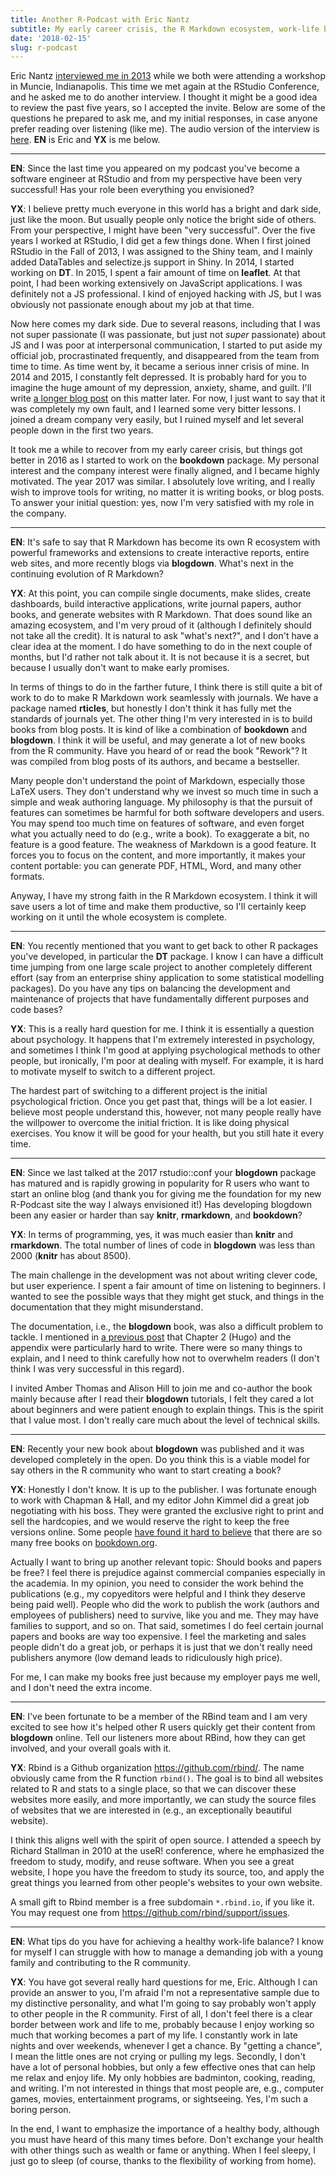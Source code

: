 ```yaml
---
title: Another R-Podcast with Eric Nantz
subtitle: My early career crisis, the R Markdown ecosystem, work-life balance, and so on
date: '2018-02-15'
slug: r-podcast
---
```


Eric Nantz [interviewed me in 2013](https://www.r-podcast.org/episode/013-interview-with-yihui-xie/) while we both were attending a workshop in Muncie, Indianapolis. This time we met again at the RStudio Conference, and he asked me to do another interview. I thought it might be a good idea to review the past five years, so I accepted the invite. Below are some of the questions he prepared to ask me, and my initial responses, in case anyone prefer reading over listening (like me). The audio version of the interview is [here](https://r-podcast.org/episode/024-rstudioconf-yihui-xie/). **EN** is Eric and **YX** is me below.

---

**EN**: Since the last time you appeared on my podcast you've become a software engineer at RStudio and from my perspective have been very successful! Has your role been everything you envisioned?

**YX**: I believe pretty much everyone in this world has a bright and dark side, just like the moon. But usually people only notice the bright side of others. From your perspective, I might have been "very successful". Over the five years I worked at RStudio, I did get a few things done. When I first joined RStudio in the Fall of 2013, I was assigned to the Shiny team, and I mainly added DataTables and selectize.js support in Shiny. In 2014, I started working on **DT**. In 2015, I spent a fair amount of time on **leaflet**. At that point, I had been working extensively on JavaScript applications. I was definitely not a JS professional. I kind of enjoyed hacking with JS, but I was obviously not passionate enough about my job at that time.

Now here comes my dark side. Due to several reasons, including that I was not super passionate (I was passionate, but just not _super_ passionate) about JS and I was poor at interpersonal communication, I started to put aside my official job, procrastinated frequently, and disappeared from the team from time to time. As time went by, it became a serious inner crisis of mine. In 2014 and 2015, I constantly felt depressed. It is probably hard for you to imagine the huge amount of my depression, anxiety, shame, and guilt. I'll write [a longer blog post](/en/2018/02/career-crisis/) on this matter later. For now, I just want to say that it was completely my own fault, and I learned some very bitter lessons. I joined a dream company very easily, but I ruined myself and let several people down in the first two years.

It took me a while to recover from my early career crisis, but things got better in 2016 as I started to work on the **bookdown** package. My personal interest and the company interest were finally aligned, and I became highly motivated. The year 2017 was similar. I absolutely love writing, and I really wish to improve tools for writing, no matter it is writing books, or blog posts. To answer your initial question: yes, now I'm very satisfied with my role in the company.

---

**EN**: It's safe to say that R Markdown has become its own R ecosystem with powerful frameworks and extensions to create interactive reports, entire web sites, and more recently blogs via **blogdown**. What's next in the continuing evolution of R Markdown?

**YX**: At this point, you can compile single documents, make slides, create dashboards, build interactive applications, write journal papers, author books, and generate websites with R Markdown. That does sound like an amazing ecosystem, and I'm very proud of it (although I definitely should not take all the credit). It is natural to ask "what's next?", and I don't have a clear idea at the moment. I do have something to do in the next couple of months, but I'd rather not talk about it. It is not because it is a secret, but because I usually don't want to make early promises.

In terms of things to do in the farther future, I think there is still quite a bit of work to do to make R Markdown work seamlessly with journals. We have a package named **rticles**, but honestly I don't think it has fully met the standards of journals yet. The other thing I'm very interested in is to build books from blog posts. It is kind of like a combination of **bookdown** and **blogdown**. I think it will be useful, and may generate a lot of new books from the R community. Have you heard of or read the book "Rework"? It was compiled from blog posts of its authors, and became a bestseller.

Many people don't understand the point of Markdown, especially those LaTeX users. They don't understand why we invest so much time in such a simple and weak authoring language. My philosophy is that the pursuit of features can sometimes be harmful for both software developers and users. You may spend too much time on features of software, and even forget what you actually need to do (e.g., write a book). To exaggerate a bit, no feature is a good feature. The weakness of Markdown is a good feature. It forces you to focus on the content, and more importantly, it makes your content portable: you can generate PDF, HTML, Word, and many other formats.

Anyway, I have my strong faith in the R Markdown ecosystem. I think it will save users a lot of time and make them productive, so I'll certainly keep working on it until the whole ecosystem is complete.

---

**EN**: You recently mentioned that you want to get back to other R packages you've developed, in particular the **DT** package. I know I can have a difficult time jumping from one large scale project to another completely different effort (say from an enterprise shiny application to some statistical modelling packages). Do you have any tips on balancing the development and maintenance of projects that have fundamentally different purposes and code bases?

**YX**: This is a really hard question for me. I think it is essentially a question about psychology. It happens that I'm extremely interested in psychology, and sometimes I think I'm good at applying psychological methods to other people, but ironically, I'm poor at dealing with myself. For example, it is hard to motivate myself to switch to a different project.

The hardest part of switching to a different project is the initial psychological friction. Once you get past that, things will be a lot easier. I believe most people understand this, however, not many people really have the willpower to overcome the initial friction. It is like doing physical exercises. You know it will be good for your health, but you still hate it every time.

---

**EN**: Since we last talked at the 2017 rstudio::conf your **blogdown** package has matured and is rapidly growing in popularity for R users who want to start an online blog (and thank you for giving me the foundation for my new R-Podcast site the way I always envisioned it!) Has developing blogdown been any easier or harder than say **knitr**, **rmarkdown**, and **bookdown**?

**YX**: In terms of programming, yes, it was much easier than **knitr** and **rmarkdown**. The total number of lines of code in **blogdown** was less than 2000 (**knitr** has about 8500).

The main challenge in the development was not about writing clever code, but user experience. I spent a fair amount of time on listening to beginners. I wanted to see the possible ways that they might get stuck, and things in the documentation that they might misunderstand.

The documentation, i.e., the **blogdown** book, was also a difficult problem to tackle. I mentioned in [a previous post](/en/2018/01/valid-url/) that Chapter 2 (Hugo) and the appendix were particularly hard to write. There were so many things to explain, and I need to think carefully how not to overwhelm readers (I don't think I was very successful in this regard).

I invited Amber Thomas and Alison Hill to join me and co-author the book mainly because after I read their **blogdown** tutorials, I felt they cared a lot about beginners and were patient enough to explain things. This is the spirit that I value most. I don't really care much about the level of technical skills.

---

**EN**: Recently your new book about **blogdown** was published and it was developed completely in the open. Do you think this is a viable model for say others in the R community who want to start creating a book?

**YX**: Honestly I don't know. It is up to the publisher. I was fortunate enough to work with Chapman & Hall, and my editor John Kimmel did a great job negotiating with his boss. They were granted the exclusive right to print and sell the hardcopies, and we would reserve the right to keep the free versions online. Some people [have found it hard to believe](https://twitter.com/Wvykta/status/960112256351694848) that there are so many free books on [bookdown.org](https://bookdown.org).

Actually I want to bring up another relevant topic: Should books and papers be free? I feel there is prejudice against commercial companies especially in the academia. In my opinion, you need to consider the work behind the publications (e.g., my copyeditors were helpful and I think they deserve being paid well). People who did the work to publish the work (authors and employees of publishers) need to survive, like you and me. They may have families to support, and so on. That said, sometimes I do feel certain journal papers and books are way too expensive. I feel the marketing and sales people didn't do a great job, or perhaps it is just that we don't really need publishers anymore (low demand leads to ridiculously high price).

For me, I can make my books free just because my employer pays me well, and I don't need the extra income.

---

**EN**: I've been fortunate to be a member of the RBind team and I am very excited to see how it's helped other R users quickly get their content from **blogdown** online. Tell our listeners more about RBind, how they can get involved, and your overall goals with it.

**YX**: Rbind is a Github organization <https://github.com/rbind/>. The name obviously came from the R function `rbind()`. The goal is to bind all websites related to R and stats to a single place, so that we can discover these websites more easily, and more importantly, we can study the source files of websites that we are interested in (e.g., an exceptionally beautiful website).

I think this aligns well with the spirit of open source. I attended a speech by Richard Stallman in 2010 at the useR! conference, where he emphasized the freedom to study, modify, and reuse software. When you see a great website, I hope you have the freedom to study its source, too, and apply the great things you learned from other people's websites to your own website.

A small gift to Rbind member is a free subdomain `*.rbind.io`, if you like it. You may request one from <https://github.com/rbind/support/issues>.

---

**EN**: What tips do you have for achieving a healthy work-life balance? I know for myself I can struggle with how to manage a demanding job with a young family and contributing to the R community.

**YX**: You have got several really hard questions for me, Eric. Although I can provide an answer to you, I'm afraid I'm not a representative sample due to my distinctive personality, and what I'm going to say probably won't apply to other people in the R community. First of all, I don't feel there is a clear border between work and life to me, probably because I enjoy working so much that working becomes a part of my life. I constantly work in late nights and over weekends, whenever I get a chance. By "getting a chance", I mean the little ones are not crying or pulling my legs. Secondly, I don't have a lot of personal hobbies, but only a few effective ones that can help me relax and enjoy life. My only hobbies are badminton, cooking, reading, and writing. I'm not interested in things that most people are, e.g., computer games, movies, entertainment programs, or sightseeing. Yes, I'm such a boring person.

In the end, I want to emphasize the importance of a healthy body, although you must have heard of this many times before. Don't exchange your health with other things such as wealth or fame or anything. When I feel sleepy, I just go to sleep (of course, thanks to the flexibility of working from home).

